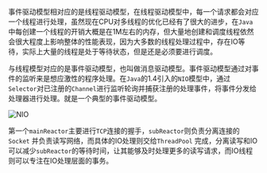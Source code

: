 事件驱动模型相对应的是线程驱动模型，在线程驱动模型中，每一个请求都会对应一个线程进行处理，虽然现在CPU对多线程的优化已经有了很大的进步，在`Java`中每创建一个线程的开销大概是在1M左右的内存，但大量地创建和调度线程依然会很大程度上影响整体的性能表现，因为大多数的线程处理过程中，存在IO等待，实际上大量的线程是处于等待状态，但是还是必须要进行调度。

与线程模型对应的是事件驱动模型，也叫做消息驱动模型。事件驱动模型通过对事件的监听来是想应激性的程序处理。在`Java`的1.4引入的`NIO`模型中，通过`Selector`对已注册的`Channel`进行监听轮询并捕获注册的处理事件，将事件分发给处理器进行处理。就是一个典型的事件驱动模型。

![NIO](http://upload-images.jianshu.io/upload_images/3288959-bfd28bca8cefb156.png?imageMogr2/auto-orient/strip%7CimageView2/2/w/1240)

第一个`mainReactor`主要进行`TCP`连接的握手，`subReactor`则负责分离连接的`Socket` 并负责读写网络，而具体的IO处理则交给`ThreadPool` 完成，分离读写和IO可以减少`subReactor`的等待时间，让其能够及时处理更多的读写请求，而IO线程则可以专注在IO处理层面的事务。